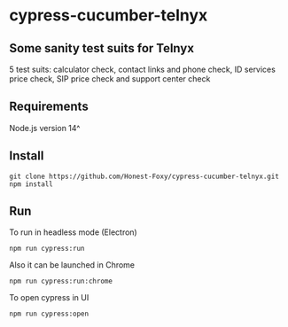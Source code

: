 # cypress-cucumber-telnyx
## Some sanity test suits for Telnyx 
5 test suits: calculator check, contact links and phone check, ID services price check, SIP price check and support center check
## Requirements
Node.js version 14^
## Install 
```
git clone https://github.com/Honest-Foxy/cypress-cucumber-telnyx.git
npm install 
```
## Run
To run in headless mode (Electron)
```
npm run cypress:run
```
Also it can be launched in Chrome
```
npm run cypress:run:chrome
```
To open cypress in UI
```
npm run cypress:open
```